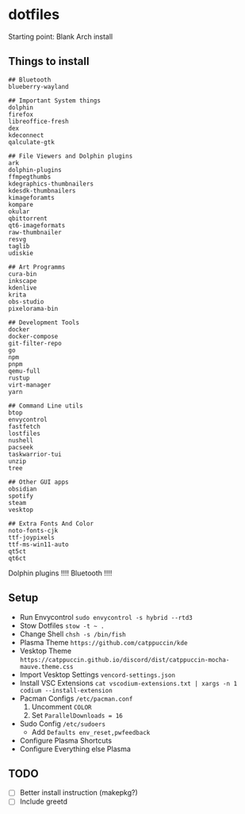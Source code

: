 # dotfiles

Starting point: Blank Arch install

## Things to install

```
## Bluetooth
blueberry-wayland

## Important System things
dolphin
firefox
libreoffice-fresh
dex
kdeconnect
qalculate-gtk

## File Viewers and Dolphin plugins
ark
dolphin-plugins
ffmpegthumbs
kdegraphics-thumbnailers
kdesdk-thumbnailers
kimageforamts
kompare
okular
qbittorrent
qt6-imageformats
raw-thumbnailer
resvg
taglib
udiskie

## Art Programms
cura-bin
inkscape
kdenlive
krita
obs-studio
pixelorama-bin

## Development Tools
docker
docker-compose
git-filter-repo
go
npm
pnpm
qemu-full
rustup
virt-manager
yarn

## Command Line utils
btop
envycontrol
fastfetch
lostfiles
nushell
pacseek
taskwarrior-tui
unzip
tree

## Other GUI apps
obsidian
spotify
steam
vesktop

## Extra Fonts And Color
noto-fonts-cjk
ttf-joypixels
ttf-ms-win11-auto
qt5ct
qt6ct

```

Dolphin plugins !!!!
Bluetooth !!!!

## Setup

- Run Envycontrol `sudo envycontrol -s hybrid --rtd3`
- Stow Dotfiles `stow -t ~ .`
- Change Shell `chsh -s /bin/fish`
- Plasma Theme `https://github.com/catppuccin/kde`
- Vesktop Theme `https://catppuccin.github.io/discord/dist/catppuccin-mocha-mauve.theme.css`
- Import Vesktop Settings `vencord-settings.json`
- Install VSC Extensions `cat vscodium-extensions.txt | xargs -n 1 codium --install-extension`
- Pacman Configs `/etc/pacman.conf`
  1. Uncomment `COLOR`
  2. Set `ParallelDownloads = 16`
- Sudo Config `/etc/sudoers`
  - Add `Defaults env_reset,pwfeedback`
- Configure Plasma Shortcuts
- Configure Everything else Plasma

## TODO

- [ ] Better install instruction (makepkg?)
- [ ] Include greetd
